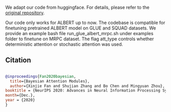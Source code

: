 
We adapt our code from huggingface. For details, please refer to the [original repository](https://github.com/huggingface/transformers).

Our code only works for ALBERT up to now. The codebase is compatible for finetuning pretrained ALBERT model on GLUE and 
SQUAD datasets. We provide an example bash file run_glue_albert_mrpc.sh under examples folder to finetune on MRPC dataset. The flag
att_type controls whether deterministic attention or stochastic attention was used. 


## Citation

```bibtex

@inproceedings{Fan2020bayesian,
  title={Bayesian Attention Modules},
  author={Xinjie Fan and Shujian Zhang and Bo Chen and Mingyuan Zhou},
booktitle = {NeurIPS 2020: Advances in Neural Information Processing Systems},
month={Dec.},
year = {2020}
}
```
